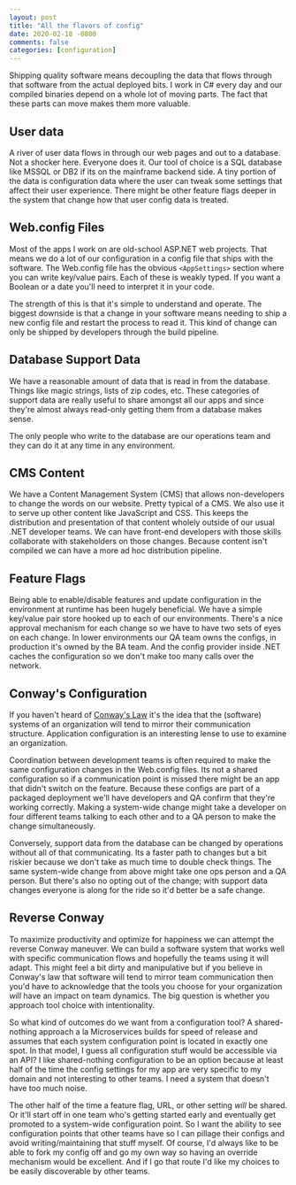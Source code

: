 ```yaml
---
layout: post
title: "All the flavors of config"
date: 2020-02-18 -0800
comments: false
categories: [configuration]
---
```


Shipping quality software means decoupling the data that flows through that software from the actual deployed bits.  I work in C# every day and our compiled binaries depend on a whole lot of moving parts.  The fact that these parts can move makes them more valuable.

## User data

A river of user data flows in through our web pages and out to a database.  Not a shocker here.  Everyone does it.  Our tool of choice is a SQL database like MSSQL or DB2 if its on the mainframe backend side.  A tiny portion of the data is configuration data where the user can tweak some settings that affect their user experience.  There might be other feature flags deeper in the system that change how that user config data is treated.

## Web.config Files

Most of the apps I work on are old-school ASP.NET web projects.  That means we do a lot of our configuration in a config file that ships with the software.  The Web.config file has the obvious `<AppSettings>` section where you can write key/value pairs.  Each of these is weakly typed.  If you want a Boolean or a date you'll need to interpret it in your code.  

The strength of this is that it's simple to understand and operate.  The biggest downside is that a change in your software means needing to ship a new config file and restart the process to read it.  This kind of change can only be shipped by developers through the build pipeline.

## Database Support Data

We have a reasonable amount of data that is read in from the database.  Things like magic strings, lists of zip codes, etc.  These categories of support data are really useful to share amongst all our apps and since they're almost always read-only getting them from a database makes sense.

The only people who write to the database are our operations team and they can do it at any time in any environment.

## CMS Content

We have a Content Management System (CMS) that allows non-developers to change the words on our website.  Pretty typical of a CMS.  We also use it to serve up other content like JavaScript and CSS.  This keeps the distribution and presentation of that content wholely outside of our usual .NET developer teams.  We can have front-end developers with those skills collaborate with stakeholders on those changes.  Because content isn't compiled we can have a more ad hoc distribution pipeline.

## Feature Flags

Being able to enable/disable features and update configuration in the environment at runtime has been hugely beneficial.  We have a simple key/value pair store hooked up to each of our environments.  There's a nice approval mechanism for each change so we have to have two sets of eyes on each change.  In lower environments our QA team owns the configs, in production it's owned by the BA team.  And the config provider inside .NET caches the configuration so we don't make too many calls over the network.

## Conway's Configuration

If you haven't heard of [Conway's Law](https://en.wikipedia.org/wiki/Conway%27s_law) it's the idea that the (software) systems of an organization will tend to mirror their communication structure.  Application configuration is an interesting lense to use to examine an organization.

Coordination between development teams is often required to make the same configuration changes in the Web.config files.  Its not a shared configuration so if a communication point is missed there might be an app that didn't switch on the feature.  Because these configs are part of a packaged deployment we'll have developers and QA confirm that they're working correctly.  Making a system-wide change might take a developer on four different teams talking to each other and to a QA person to make the change simultaneously.

Conversely, support data from the database can be changed by operations without all of that communicating.  Its a faster path to changes but a bit riskier because we don't take as much time to double check things.  The same system-wide change from above might take one ops person and a QA person.  But there's also no opting out of the change; with support data changes everyone is along for the ride so it'd better be a safe change.

## Reverse Conway

To maximize productivity and optimize for happiness we can attempt the reverse Conway maneuver.  We can build a software system that works well with specific communication flows and hopefully the teams using it will adapt.  This might feel a bit dirty and manipulative but if you believe in Conway's law that software will tend to mirror team communication then you'd have to acknowledge that the tools you choose for your organization _will_ have an impact on team dynamics.  The big question is whether you approach tool choice with intentionality.

So what kind of outcomes do we want from a configuration tool?  A shared-nothing approach a la Microservices builds for speed of release and assumes that each system configuration point is located in exactly one spot.  In that model, I guess all configuration stuff would be accessible via an API?  I like shared-nothing configuration to be an option because at least half of the time the config settings for my app are very specific to my domain and not interesting to other teams.  I need a system that doesn't have too much noise.

The other half of the time a feature flag, URL, or other setting _will_ be shared.  Or it'll start off in one team who's getting started early and eventually get promoted to a system-wide configuration point.  So I want the ability to see configuration points that other teams have so I can pillage their configs and avoid writing/maintaining that stuff myself.  Of course, I'd always like to be able to fork my config off and go my own way so having an override mechanism would be excellent.  And if I go that route I'd like my choices to be easily discoverable by other teams.
